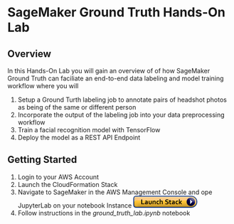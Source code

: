 # SageMaker Ground Truth Hands-On Lab

## Overview
In this Hands-On Lab you will gain an overview of of how SageMaker Ground Truth can faciliate an end-to-end data labeling and model training workflow where you will
1. Setup a Ground Turth labeling job to annotate pairs of headshot photos as being of the same or different person
2. Incorporate the output of the labeling job into your data preprocessing workflow
3. Train a facial recognition model with TensorFlow
4. Deploy the model as a REST API Endpoint


## Getting Started
1. Login to your AWS Account
2. Launch the CloudFormation Stack
3. Navigate to SageMaker in the AWS Management Console and ope JupyterLab on your notebook Instance
[<img src="notebook_images/cloudformation-launch-stack.png">](https://console.aws.amazon.com/cloudformation/home?region=us-east-2#/stacks/new?stackName=ground-truth-lab&templateURL=https://s3.amazonaws.com/mldayasset.corp.amazon.com/ml_immersion_day_cloud_formation.yaml)
4. Follow instructions in the *ground_truth_lab.ipynb* notebook